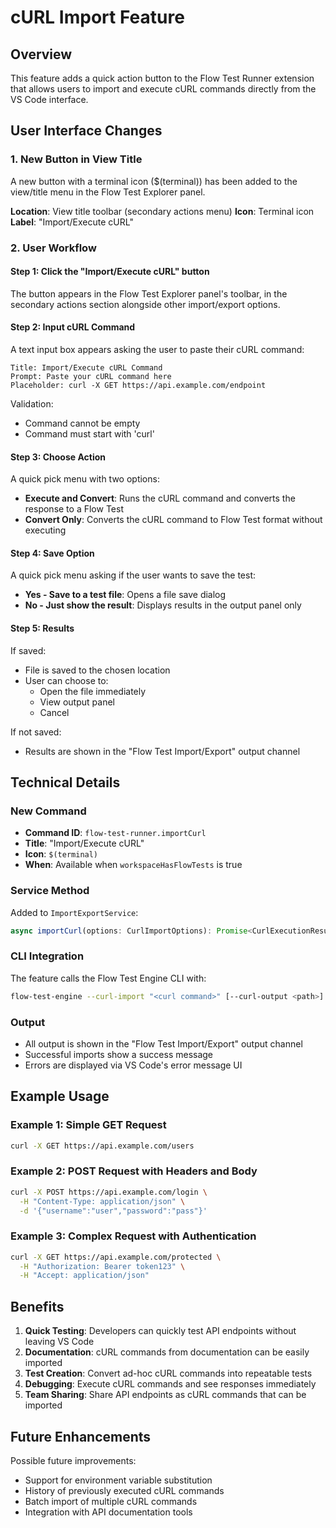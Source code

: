 # cURL Import Feature

## Overview
This feature adds a quick action button to the Flow Test Runner extension that allows users to import and execute cURL commands directly from the VS Code interface.

## User Interface Changes

### 1. New Button in View Title
A new button with a terminal icon ($(terminal)) has been added to the view/title menu in the Flow Test Explorer panel.

**Location**: View title toolbar (secondary actions menu)
**Icon**: Terminal icon
**Label**: "Import/Execute cURL"

### 2. User Workflow

#### Step 1: Click the "Import/Execute cURL" button
The button appears in the Flow Test Explorer panel's toolbar, in the secondary actions section alongside other import/export options.

#### Step 2: Input cURL Command
A text input box appears asking the user to paste their cURL command:
```
Title: Import/Execute cURL Command
Prompt: Paste your cURL command here
Placeholder: curl -X GET https://api.example.com/endpoint
```

Validation:
- Command cannot be empty
- Command must start with 'curl'

#### Step 3: Choose Action
A quick pick menu with two options:
- **Execute and Convert**: Runs the cURL command and converts the response to a Flow Test
- **Convert Only**: Converts the cURL command to Flow Test format without executing

#### Step 4: Save Option
A quick pick menu asking if the user wants to save the test:
- **Yes - Save to a test file**: Opens a file save dialog
- **No - Just show the result**: Displays results in the output panel only

#### Step 5: Results
If saved:
- File is saved to the chosen location
- User can choose to:
  - Open the file immediately
  - View output panel
  - Cancel

If not saved:
- Results are shown in the "Flow Test Import/Export" output channel

## Technical Details

### New Command
- **Command ID**: `flow-test-runner.importCurl`
- **Title**: "Import/Execute cURL"
- **Icon**: `$(terminal)`
- **When**: Available when `workspaceHasFlowTests` is true

### Service Method
Added to `ImportExportService`:
```typescript
async importCurl(options: CurlImportOptions): Promise<CurlExecutionResult>
```

### CLI Integration
The feature calls the Flow Test Engine CLI with:
```bash
flow-test-engine --curl-import "<curl command>" [--curl-output <path>] [--curl-execute]
```

### Output
- All output is shown in the "Flow Test Import/Export" output channel
- Successful imports show a success message
- Errors are displayed via VS Code's error message UI

## Example Usage

### Example 1: Simple GET Request
```bash
curl -X GET https://api.example.com/users
```

### Example 2: POST Request with Headers and Body
```bash
curl -X POST https://api.example.com/login \
  -H "Content-Type: application/json" \
  -d '{"username":"user","password":"pass"}'
```

### Example 3: Complex Request with Authentication
```bash
curl -X GET https://api.example.com/protected \
  -H "Authorization: Bearer token123" \
  -H "Accept: application/json"
```

## Benefits

1. **Quick Testing**: Developers can quickly test API endpoints without leaving VS Code
2. **Documentation**: cURL commands from documentation can be easily imported
3. **Test Creation**: Convert ad-hoc cURL commands into repeatable tests
4. **Debugging**: Execute cURL commands and see responses immediately
5. **Team Sharing**: Share API endpoints as cURL commands that can be imported

## Future Enhancements

Possible future improvements:
- Support for environment variable substitution
- History of previously executed cURL commands
- Batch import of multiple cURL commands
- Integration with API documentation tools
